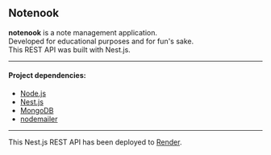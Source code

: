 Notenook
---

**notenook** is a note management application.  
Developed for educational purposes and for fun's sake.  
This REST API was built with Nest.js.  

---

#### Project dependencies:

- [Node.js](https://nodejs.org)
- [Nest.js](https://nestjs.com/)
- [MongoDB](https://www.mongodb.com/)
- [nodemailer](https://www.npmjs.com/package/nodemailer)

---

This Nest.js REST API has been deployed to [Render](https://render.com/).  
